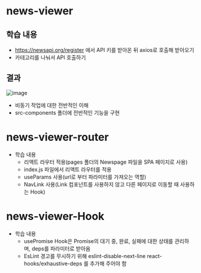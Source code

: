 # news-viewer

## 학습 내용
- https://newsapi.org/register 에서 API 키를 받아온 뒤 axios로 호출해 받아오기
- 카테고리를 나눠서 API 호출하기

## 결과
![image](https://user-images.githubusercontent.com/90260242/210165718-3f4126d1-17f9-49b6-84af-d5951230eea0.png)

- 비동기 작업에 대한 전반적인 이해
- src-components 폴더에 전반적인 기능을 구현

# news-viewer-router

- 학습 내용
  - 리액트 라우터 적용(pages 폴더의 Newspage 파일을 SPA 페이지로 사용)
  - index.js 파일에서 리액트 라우터를 적용
  - useParams 사용(url로 부터 파라미터를 가져오는 역할)
  - NavLink 사용(Link 컴포넌트를 사용하지 않고 다른 페이지로 이동할 때 사용하는 Hook)

# news-viewer-Hook

- 학습 내용
  - usePromise Hook은 Promise의 대기 중, 완료, 실패에 대한 상태를 관리하며, deps를 파라미터로 받아옴
  - EsLint 경고를 무시하기 위해 eslint-disable-next-line react-hooks/exhaustive-deps 를 추가해 주어야 함
